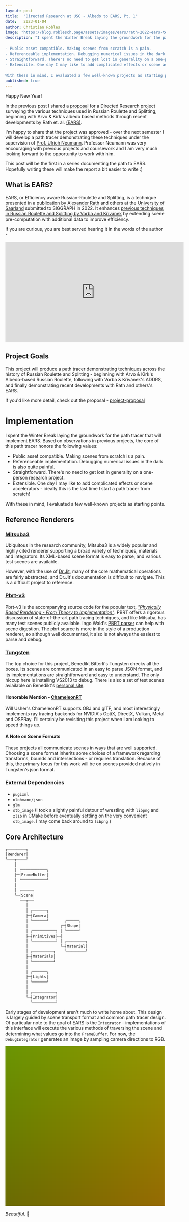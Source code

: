 ```yaml
---
layout: post
title:  "Directed Research at USC - Albedo to EARS, Pt. 1"
date:   2023-01-04
author: Christian Robles
image: "https://blog.roblesch.page/assets/images/ears/rath-2022-ears-teaser.jpg"
description: "I spent the Winter Break laying the groundwork for the path tracer that will implement EARS. Based on observations in previous projects, the core of this path tracer honors the following values:

- Public asset compatible. Making scenes from scratch is a pain.
- Referenceable implementation. Debugging numerical issues in the dark is also quite painful.
- Straightforward. There's no need to get lost in generality on a one-person research project.
- Extensible. One day I may like to add complicated effects or scene accelerators - ideally this is the last time I start a path tracer from scratch!

With these in mind, I evaluated a few well-known projects as starting points."
published: true
---
```


Happy New Year!

In the previous post I shared a [proposal](https://blog.roblesch.page/assets/roblesch_project_proposal.pdf) for a Directed Research project surveying the various techniques used in Russian Roulette and Splitting, beginning with Arvo & Kirk's albedo based methods through recent developments by Rath et. al. [(EARS)](https://graphics.cg.uni-saarland.de/publications/rath-sig2022.html).

I'm happy to share that the project was approved - over the next semester I will develop a path tracer demonstrating these techniques under the supervision of [Prof. Ulrich Neumann](https://cgit.usc.edu/contact/ulrich-neumann/). Professor Neumann was very encouraging with previous projects and coursework and I am very much looking forward to the opportunity to work with him.

This post will be the first in a series documenting the path to EARS. Hopefully writing these will make the report a bit easier to write :)

## What is EARS?

EARS, or Efficiency aware Russian-Roulette and Splitting, is a technique presented in a publication by [Alexander Rath](https://graphics.cg.uni-saarland.de/people/rath.html) and others at the [University of Saarland](https://graphics.cg.uni-saarland.de/) submitted to SIGGRAPH in 2022. It enhances [previous techniques in Russian Roulette and Splitting by Vorba and Křivánek](https://dl.acm.org/doi/10.1145/2897824.2925912) by extending scene pre-computation with additional data to improve efficiency.

If you are curious, you are best served hearing it in the words of the author -

<iframe width="560" height="315" src="https://www.youtube.com/embed/Fby_DTcbU0c" title="YouTube video player" frameborder="0" allow="accelerometer; autoplay; clipboard-write; encrypted-media; gyroscope; picture-in-picture" allowfullscreen></iframe>

## Project Goals

This project will produce a path tracer demonstrating techniques across the history of Russian Roulette and Splitting - beginning with Arvo & Kirk's Albedo-based Russian Roulette, following with Vorba & Křivánek's ADDRS, and finally demonstrating recent developments with Rath and others's EARS.

If you'd like more detail, check out the proposal - [project-proposal](https://blog.roblesch.page/assets/roblesch_project_proposal.pdf)

# Implementation

I spent the Winter Break laying the groundwork for the path tracer that will implement EARS. Based on observations in previous projects, the core of this path tracer honors the following values:

- Public asset compatible. Making scenes from scratch is a pain.
- Referenceable implementation. Debugging numerical issues in the dark is also quite painful.
- Straightforward. There's no need to get lost in generality on a one-person research project.
- Extensible. One day I may like to add complicated effects or scene accelerators - ideally this is the last time I start a path tracer from scratch!

With these in mind, I evaluated a few well-known projects as starting points.

## Reference Renderers

### [Mitsuba3](https://github.com/mitsuba-renderer/mitsuba3)

Ubiquitous in the research community, Mitsuba3 is a widely popular and highly cited renderer supporting a broad variety of techniques, materials and integrators. Its XML-based scene format is easy to parse, and various test scenes are available.

However, with the use of [Dr.Jit](https://github.com/mitsuba-renderer/drjit), many of the core mathematical operations are fairly abstracted, and Dr.Jit's documentation is difficult to navigate. This is a difficult project to reference.

### [Pbrt-v3](https://github.com/mmp/pbrt-v3)

Pbrt-v3 is the accompanying source code for the popular text, [*"Physically Based Rendering - From Theory to Implementation"*](https://www.pbrt.org/). PBRT offers a rigorous discussion of state-of-the-art path tracing techniques, and like Mitsuba, has many test scenes publicly available. Ingo Wald's [PBRT parser](https://github.com/ingowald/pbrt-parser) can help with scene digestion. The pbrt source is more in the style of a production renderer, so although well documented, it also is not always the easiest to parse and debug.

### [Tungsten](https://github.com/tunabrain/tungsten)

The top choice for this project, Benedikt Bitterli's Tungsten checks all the boxes. Its scenes are communicated in an easy to parse JSON format, and its implementations are straightforward and easy to understand. The only hiccup here is installing VS2013 to debug. There is also a set of test scenes aviailable on Benedikt's [personal site](https://benedikt-bitterli.me/resources/).

#### Honorable Mention - [ChameleonRT](https://github.com/Twinklebear/ChameleonRT)

Will Usher's ChameleonRT supports OBJ and glTF, and most interestingly implements ray tracing backends for NVIDIA's OptiX, DirectX, Vulkan, Metal and OSPRay. I'll certainly be revisiting this project when I am looking to speed things up.

#### A Note on Scene Formats

These projects all communicate scenes in ways that are well supported. Choosing a scene format inherits some choices of a framework regarding transforms, bounds and intersections - or requires translation. Because of this, the primary focus for this work will be on scenes provided natively in Tungsten's json format.

### External Dependencies

- `pugixml`
- `nlohmann/json`
- `glm`
- `stb_image` (I took a slightly painful detour of wrestling with `libpng` and `zlib` in CMake before eventually settling on the very convenient `stb_image`. I may come back around to `libpng`.)

## Core Architecture

```
┌────────┐
│Renderer│
└───┬────┘
    │
    │ ┌───────────┐
    ├─┤FrameBuffer│
    │ └───────────┘
    │
    │ ┌─────┐
    └─┤Scene│
      └──┬──┘
         │
         │ ┌──────┐
         ├─┤Camera│
         │ └──────┘       ┌─────┐
         │              ┌─┤Shape│
         │ ┌──────────┐ │ └─────┘
         ├─┤Primitives├─┤
         │ └──────────┘ │ ┌────────┐
         │              └─┤Material│
         │ ┌─────────┐    └────────┘
         ├─┤Materials│
         │ └─────────┘
         │
         │ ┌──────┐
         ├─┤Lights│
         │ └──────┘
         │
         │ ┌──────────┐
         └─┤Integrator│
           └──────────┘
```

Early stages of development aren't much to write home about. This design is largely guided by scene transport format and common path tracer design. Of particular note to the goal of EARS is the `Integrator` - implementations of this interface will execute the various methods of traversing the scene and determining what values go into the `FrameBuffer`. For now, the `DebugIntegrator` generates an image by sampling camera directions to RGB.

<img src="/assets/images/ears/debug-1.png" alt="debug"/>

*Beautiful.* 🤌

